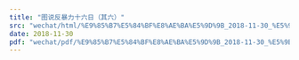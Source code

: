 ```yaml
---
title: "图说反暴力十六日（其六）"
src: "wechat/html/%E9%85%B7%E5%84%BF%E8%AE%BA%E5%9D%9B_2018-11-30_%E5%9B%BE%E8%AF%B4%E5%8F%8D%E6%9A%B4%E5%8A%9B%E5%8D%81%E5%85%AD%E6%97%A5%EF%BC%88%E5%85%B6%E5%85%AD%EF%BC%89.html"
date: 2018-11-30
pdf: "wechat/pdf/%E9%85%B7%E5%84%BF%E8%AE%BA%E5%9D%9B_2018-11-30_%E5%9B%BE%E8%AF%B4%E5%8F%8D%E6%9A%B4%E5%8A%9B%E5%8D%81%E5%85%AD%E6%97%A5%EF%BC%88%E5%85%B6%E5%85%AD%EF%BC%89.pdf"
---
```

